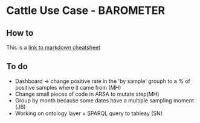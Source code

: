 # Cattle Use Case - BAROMETER

## How to

This is a [link to markdown cheatsheet](https://www.markdownguide.org/cheat-sheet/%3E)

## To do

* Dashboard -> change positive rate in the 'by sample' grouph to a % of positive samples where it came from (MH)
* Change small pieces of code in ARSA to mutate step(MH)
* Group by month because some dates have a multiple sampling moment (JB)
* Working on ontology layer + SPARQL query to tableay (SN)